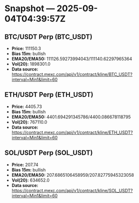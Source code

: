 # Snapshot — 2025-09-04T04:39:57Z

## BTC/USDT Perp (BTC_USDT)
- **Price:** 111150.3
- **Bias 15m:** bullish
- **EMA20/EMA50:** 111126.59273994043/111140.62297965364
- **Vol(20):** 1898301.0
- **Data source:** https://contract.mexc.com/api/v1/contract/kline/BTC_USDT?interval=Min1&limit=60

## ETH/USDT Perp (ETH_USDT)
- **Price:** 4405.73
- **Bias 15m:** bullish
- **EMA20/EMA50:** 4401.694291345786/4400.086678118795
- **Vol(20):** 767110.0
- **Data source:** https://contract.mexc.com/api/v1/contract/kline/ETH_USDT?interval=Min1&limit=60

## SOL/USDT Perp (SOL_USDT)
- **Price:** 207.74
- **Bias 15m:** bullish
- **EMA20/EMA50:** 207.6865106458959/207.82775945323058
- **Vol(20):** 634652.0
- **Data source:** https://contract.mexc.com/api/v1/contract/kline/SOL_USDT?interval=Min1&limit=60
